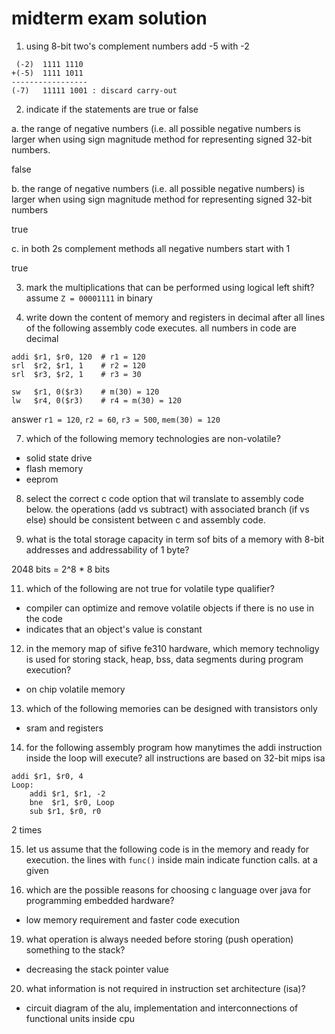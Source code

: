# midterm exam solution

1.  using 8-bit two's complement numbers add -5 with -2

```
 (-2)  1111 1110
+(-5)  1111 1011
-----------------
(-7)   11111 1001 : discard carry-out
```

2.  indicate if the statements are true or false

a.  the range of negative numbers (i.e. all possible negative numbers is larger when using sign magnitude method for representing signed 32-bit numbers.

false

b.  the range of negative numbers (i.e. all possible negative numbers) is larger when using sign magnitude method for representing signed 32-bit numbers

true

c.  in both 2s complement methods all negative numbers start with 1

true

3.  mark the multiplications that can be performed using logical left shift?  assume `Z = 00001111` in binary

6.  write down the content of memory and registers in decimal after all lines of the following assembly code executes.  all numbers in code are decimal

```assembly
addi $r1, $r0, 120  # r1 = 120
srl  $r2, $r1, 1    # r2 = 120
srl  $r3, $r2, 1    # r3 = 30

sw   $r1, 0($r3)    # m(30) = 120
lw   $r4, 0($r3)    # r4 = m(30) = 120
```

answer `r1 = 120`, `r2 = 60`, `r3 = 500`, `mem(30) = 120`

7.  which of the following memory technologies are non-volatile?

-  solid state drive
-  flash memory
-  eeprom

8.  select the correct c code option that wil translate to assembly code below.  the operations (add vs subtract) with associated branch (if vs else) should be consistent between c and assembly code.

10.  what is the total storage capacity in term sof bits of a memory with 8-bit addresses and addressability of 1 byte?

2048 bits = 2^8 * 8 bits

11.  which of the following are not true for volatile type qualifier?

-  compiler can optimize and remove volatile objects if there is no use in the code
-  indicates that an object's value is constant

12.  in the memory map of sifive fe310 hardware, which memory technoligy is used for storing stack, heap, bss, data segments during program execution?

-  on chip volatile memory

13.  which of the following memories can be designed with transistors only

-  sram and registers

14.  for the following assembly program how manytimes the addi instruction inside the loop will execute?  all instructions are based on 32-bit mips isa

```assembly
addi $r1, $r0, 4
Loop:
    addi $r1, $r1, -2
    bne  $r1, $r0, Loop
    sub $r1, $r0, r0
```

2 times

15.  let us assume that the following code is in the memory and ready for execution.  the lines with `func()` inside main indicate function calls.  at a given 

18.  which are the possible reasons for choosing c language over java for programming embedded hardware?

-  low memory requirement and faster code execution

19.  what operation is always needed before storing (push operation) something to the stack?

-  decreasing the stack pointer value

20.  what information is not required in instruction set architecture (isa)?

-  circuit diagram of the alu, implementation and interconnections of functional units inside cpu
